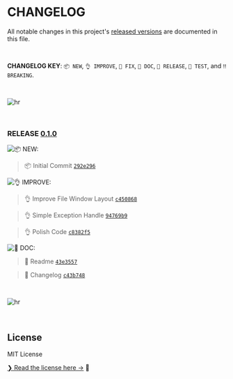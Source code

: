 # CHANGELOG

All notable changes in this project's [released versions](../../releases) are documented in this file.

<br>

**CHANGELOG KEY**: `📦 NEW`, `👌 IMPROVE`, `🐛 FIX`, `📖 DOC`, `🚀 RELEASE`, `🤖 TEST`, and `‼️ BREAKING`.

<br>

![hr](https://github.com/AsleyR/data_visualizer/blob/main/media/images/hr.png)

<br>

### RELEASE [0.1.0](https://github.com/AsleyR/data_visualizer/releases/tag/0.1.0)

![📦 NEW:](https://img.shields.io/badge/-NEW-gray.svg?colorB=3778FF)

> 📦 Initial Commit [`292e296`](https://github.com/AsleyR/data_visualizer/commit/292e296489fa5661ec5cedecb3410cb22fe009f2) <br>

![👌 IMPROVE:](https://img.shields.io/badge/-IMPROVEMENT-gray.svg?colorB=39AA54)

> 👌 Improve File Window Layout [`c450868`](https://github.com/AsleyR/data_visualizer/commit/c450868d6230b6e5d34491deda5a2656a1702cc2) <br>

> 👌 Simple Exception Handle [`94769b9`](https://github.com/AsleyR/data_visualizer/commit/94769b9f3683a42c69d497bc3bc53240f8b37f26) <br>

> 👌 Polish Code [`c8382f5`](https://github.com/AsleyR/data_visualizer/commit/c8382f55cedd9042e52c6ec1ebfd0303c1e51c7f) <br>

![📖 DOC:](https://img.shields.io/badge/-DOCS-gray.svg?colorB=978CD4)

> 📖 Readme [`43e3557`](https://github.com/AsleyR/data_visualizer/commit/43e3557ac1b0fef1b4351c19e3311538edcd8c49) <br>

> 📖 Changelog [`c43b748`](https://github.com/AsleyR/data_visualizer/commit/c43b748bfba17076e0bfe3f940eb7875517faf2f) <br>

<br>

![hr](https://github.com/AsleyR/data_visualizer/blob/main/media/images/hr.png)

<br>

## License

MIT License

[❯ Read the license here →](LICENSE.md) 🔏